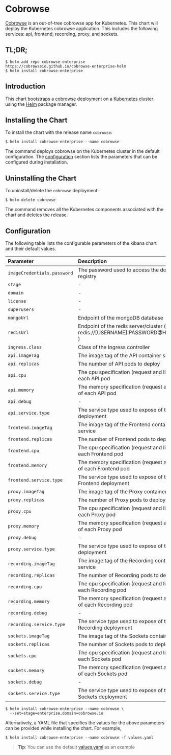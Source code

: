 # Cobrowse

[Cobrowse](https://github.com/cobrowseio/cobrowse-enterprise-helm)
is an out-of-tree cobrowse app for Kubernetes. This chart will deploy the Kubernetes cobrowse application. This includes the following services: api, frontend, recording, proxy, and sockets.

## TL;DR;

```console
$ helm add repo cobrowse-enterprise https://cobrowseio.github.io/cobrowse-enterprise-helm
$ helm install cobrowse-enterprise
```

## Introduction

This chart bootstraps a [cobrowse](https://github.com/cobrowseio/cobrowse-enterprise-helm/tree/master)
deployment on a [Kubernetes](http://kubernetes.io) cluster using the [Helm](https://helm.sh)
package manager.

## Installing the Chart

To install the chart with the release name `cobrowse`:

```console
$ helm install cobrowse-enterprise --name cobrowse
```

The command deploys cobrowse on the Kubernetes cluster in the default
configuration. The [configuration](#configuration) section lists the parameters
that can be configured during installation.

## Uninstalling the Chart

To uninstall/delete the `cobrowse` deployment:

```console
$ helm delete cobrowse
```

The command removes all the Kubernetes components associated with the chart and
deletes the release.

## Configuration

The following table lists the configurable parameters of the kibana chart and
their default values.

| Parameter                      | Description                                                                                                     | Default                                                  |
|:-------------------------------|:----------------------------------------------------------------------------------------------------------------|:---------------------------------------------------------|
| `imageCredentials.password`    | The password used to access the docker registry                                                                      | `nil`   |
| `stage`                        | -                                                                                               | `nil`                                           |
| `domain`                       | -                                                    |  `nil`                                             |
| `license`                      | -                                                |  `nil`                                                |
| `superusers`                   | -    | `nil`                                                    |
| `mongoUrl`                     | Endpoint of the mongoDB database                     | `nil`                                                    |
| `redisUrl`                     | Endpoint of the redis server/cluster (i.e. redis://[USERNAME]:PASSWORD@HOST:PORT )                                                                            | `false`                                                  |
| `ingress.class`                | Class of the Ingress controller                                                                             | `nil`                                                    |
| `api.imageTag`                    | The image tag of the API container service                                                                           | `nil`                                                    |
| `api.replicas`                 | The number of API pods to deploy                                                   | `1`                                                   |
| `api.cpu`                      | The cpu specification (request and limits) of each API pod                         | `256m`              |
| `api.memory`                   | The memory specification (request and limits) of each API pod                                    | `256Mi`                                                  |
| `api.debug`                    | -                                                                     | `nil`                                                    |
| `api.service.type`             | The service type used to expose of the API deployment                              | `ClusterIP`   |
| `frontend.imageTag`                    | The image tag of the Frontend container service                                                                           | `nil`                                                    |
| `frontend.replicas`                 | The number of Frontend pods to deploy                                                   | `1`                                                   |
| `frontend.cpu`                      | The cpu specification (request and limits) of each Frontend pod                         | `256m`              |
| `frontend.memory`                   | The memory specification (request and limits) of each Frontend pod                                    | `256Mi`                                                  |
| `frontend.service.type`             | The service type used to expose of the Frontend deployment                              | `ClusterIP`   |
| `proxy.imageTag`                    | The image tag of the Proxy container service                                                                           | `nil`                                                    |
| `proxy.replicas`                 | The number of Proxy pods to deploy                                                   | `1`                                                   |
| `proxy.cpu`                      | The cpu specification (request and limits) of each Proxy pod                         | `256m`              |
| `proxy.memory`                   | The memory specification (request and limits) of each Proxy pod                                    | `256Mi`                                                  |
| `proxy.debug`                    | -                                                                     | `nil`                                                    |
| `proxy.service.type`             | The service type used to expose of the Proxy deployment                              | `ClusterIP`   |
| `recording.imageTag`                    | The image tag of the Recording container service                                                                           | `nil`                                                    |
| `recording.replicas`                 | The number of Recording pods to deploy                                                   | `1`                                                   |
| `recording.cpu`                      | The cpu specification (request and limits) of each Recording pod                         | `256m`              |
| `recording.memory`                   | The memory specification (request and limits) of each Recording pod                                    | `256Mi`                                                  |
| `recording.debug`                    | -                                                                     | `nil`                                                    |
| `recording.service.type`             | The service type used to expose of the Recording deployment                              | `ClusterIP`   |
| `sockets.imageTag`                    | The image tag of the Sockets container service                                                                           | `nil`                                                    |
| `sockets.replicas`                 | The number of Sockets pods to deploy                                                   | `1`                                                   |
| `sockets.cpu`                      | The cpu specification (request and limits) of each Sockets pod                         | `256m`              |
| `sockets.memory`                   | The memory specification (request and limits) of each Sockets pod                                    | `256Mi`                                                  |
| `sockets.debug`                    | -                                                                     | `nil`                                                    |
| `sockets.service.type`             | The service type used to expose of the Sockets deployment                              | `ClusterIP`   |

```console
$ helm install cobrowse-enterprise --name cobrowse \
  --set=stage=enterprise,domain=cobrowse.io
```

Alternatively, a YAML file that specifies the values for the above parameters
can be provided while installing the chart. For example,

```console
$ helm install cobrowse-enterprise --name cobrowse -f values.yaml
```

> **Tip**: You can use the default [values.yaml](values.yaml) as an example